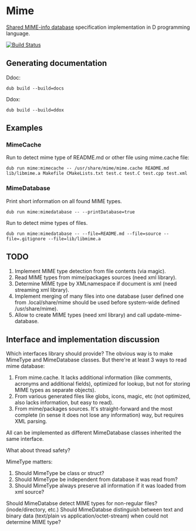 # Mime

[Shared MIME-info database](http://standards.freedesktop.org/shared-mime-info-spec/shared-mime-info-spec-latest.html) specification implementation in D programming language.

[![Build Status](https://travis-ci.org/MyLittleRobo/mime.svg?branch=master)](https://travis-ci.org/MyLittleRobo/mime)

## Generating documentation

Ddoc:

    dub build --build=docs
    
Ddox:

    dub build --build=ddox

## Examples

### MimeCache

Run to detect mime type of README.md or other file using mime.cache file:

    dub run mime:mimecache -- /usr/share/mime/mime.cache README.md lib/libmime.a Makefile CMakeLists.txt test.c test.C test.cpp test.xml

### MimeDatabase

Print short information on all found MIME types.

    dub run mime:mimedatabase -- --printDatabase=true

Run to detect mime types of files.

    dub run mime:mimedatabase -- --file=README.md --file=source --file=.gitignore --file=lib/libmime.a
    
## TODO

1. Implement MIME type detection from file contents (via magic).
2. Read MIME types from mime/packages sources (need xml library).
3. Determine MIME type by XMLnamespace if document is xml (need streaming xml library).
4. Implement merging of many files into one database (user defined one from .local/share/mime should be used before system-wide defined /usr/share/mime).
5. Allow to create MIME types (need xml library) and call update-mime-database.

## Interface and implementation discussion

Which interfaces library should provide? The obvious way is to make MimeType and MimeDatabase classes. 
But there're at least 3 ways to read mime database:

1. From mime.cache. It lacks additional information (like comments, acronyms and additional fields), optimized for lookup, but not for storing MIME types as separate objects).
2. From various generated files like globs, icons, magic, etc (not optimized, also lacks information, but easy to read).
3. From mime/packages sources. It's straight-forward and the most complete (in sense it does not lose any information) way, but requires XML parsing.

All can be implemented as different MimeDatabase classes inherited the same interface.

What about thread safety?

MimeType matters:

1. Should MimeType be class or struct?
2. Should MimeType be independent from database it was read from?
3. Should MimeType always preserve all information if it was loaded from xml source?

Should MimeDatabse detect MIME types for non-regular files? (inode/directory, etc.)
Should MimeDatabse distinguish between text and binary data (text/plain vs application/octet-stream) when could not determine MIME type?
